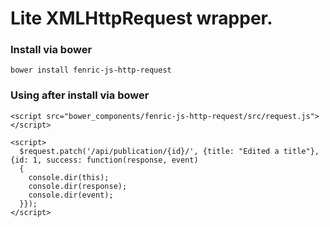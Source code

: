 # Lite XMLHttpRequest wrapper.

### Install via bower
```
bower install fenric-js-http-request
```

### Using after install via bower
```
<script src="bower_components/fenric-js-http-request/src/request.js"></script>

<script>
  $request.patch('/api/publication/{id}/', {title: "Edited a title"}, {id: 1, success: function(response, event)
  {
    console.dir(this);
    console.dir(response);
    console.dir(event);
  }});
</script>
```
